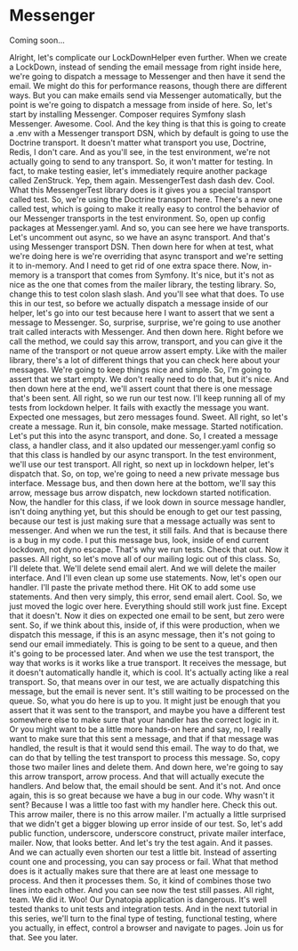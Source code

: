 # Messenger

Coming soon...

Alright, let's complicate our LockDownHelper even further. When we create a LockDown,
instead of sending the email message from right inside here, we're going to dispatch
a message to Messenger and then have it send the email. We might do this for
performance reasons, though there are different ways. But you can make emails send
via Messenger automatically, but the point is we're going to dispatch a message from
inside of here. So, let's start by installing Messenger. Composer requires Symfony
slash Messenger. Awesome. Cool. And the key thing is that this is going to create a
.env with a Messenger transport DSN, which by default is going to use the Doctrine
transport. It doesn't matter what transport you use, Doctrine, Redis, I don't care.
And as you'll see, in the test environment, we're not actually going to send to any
transport. So, it won't matter for testing. In fact, to make testing easier, let's
immediately require another package called ZenStruck. Yep, them again. MessengerTest
dash dash dev. Cool. What this MessengerTest library does is it gives you a special
transport called test. So, we're using the Doctrine transport here. There's a new one
called test, which is going to make it really easy to control the behavior of our
Messenger transports in the test environment. So, open up config packages at
Messenger.yaml. And so, you can see here we have transports. Let's uncomment out
async, so we have an async transport. And that's using Messenger transport DSN. Then
down here for when at test, what we're doing here is we're overriding that async
transport and we're setting it to in-memory. And I need to get rid of one extra space
there. Now, in-memory is a transport that comes from Symfony. It's nice, but it's not
as nice as the one that comes from the mailer library, the testing library. So,
change this to test colon slash slash. And you'll see what that does. To use this in
our test, so before we actually dispatch a message inside of our helper, let's go
into our test because here I want to assert that we sent a message to Messenger. So,
surprise, surprise, we're going to use another trait called interacts with Messenger.
And then down here. Right before we call the method, we could say this arrow,
transport, and you can give it the name of the transport or not queue arrow assert
empty. Like with the mailer library, there's a lot of different things that you can
check here about your messages. We're going to keep things nice and simple. So, I'm
going to assert that we start empty. We don't really need to do that, but it's nice.
And then down here at the end, we'll assert count that there is one message that's
been sent. All right, so we run our test now. I'll keep running all of my tests from
lockdown helper. It fails with exactly the message you want. Expected one messages,
but zero messages found. Sweet. All right, so let's create a message. Run it, bin
console, make message. Started notification. Let's put this into the async transport,
and done. So, I created a message class, a handler class, and it also updated our
messenger.yaml config so that this class is handled by our async transport. In the
test environment, we'll use our test transport. All right, so next up in lockdown
helper, let's dispatch that. So, on top, we're going to need a new private message
bus interface. Message bus, and then down here at the bottom, we'll say this arrow,
message bus arrow dispatch, new lockdown started notification. Now, the handler for
this class, if we look down in source message handler, isn't doing anything yet, but
this should be enough to get our test passing, because our test is just making sure
that a message actually was sent to messenger. And when we run the test, it still
fails. And that is because there is a bug in my code. I put this message bus, look,
inside of end current lockdown, not dyno escape. That's why we run tests. Check that
out. Now it passes. All right, so let's move all of our mailing logic out of this
class. So, I'll delete that. We'll delete send email alert. And we will delete the
mailer interface. And I'll even clean up some use statements. Now, let's open our
handler. I'll paste the private method there. Hit OK to add some use statements. And
then very simply, this error, send email alert. Cool. So, we just moved the logic
over here. Everything should still work just fine. Except that it doesn't. Now it
dies on expected one email to be sent, but zero were sent. So, if we think about
this, inside of, if this were production, when we dispatch this message, if this is
an async message, then it's not going to send our email immediately. This is going to
be sent to a queue, and then it's going to be processed later. And when we use the
test transport, the way that works is it works like a true transport. It receives the
message, but it doesn't automatically handle it, which is cool. It's actually acting
like a real transport. So, that means over in our test, we are actually dispatching
this message, but the email is never sent. It's still waiting to be processed on the
queue. So, what you do here is up to you. It might just be enough that you assert
that it was sent to the transport, and maybe you have a different test somewhere else
to make sure that your handler has the correct logic in it. Or you might want to be a
little more hands-on here and say, no, I really want to make sure that this sent a
message, and that if that message was handled, the result is that it would send this
email. The way to do that, we can do that by telling the test transport to process
this message. So, copy those two mailer lines and delete them. And down here, we're
going to say this arrow transport, arrow process. And that will actually execute the
handlers. And below that, the email should be sent. And it's not. And once again,
this is so great because we have a bug in our code. Why wasn't it sent? Because I was
a little too fast with my handler here. Check this out. This arrow mailer, there is
no this arrow mailer. I'm actually a little surprised that we didn't get a bigger
blowing up error inside of our test. So, let's add public function, underscore,
underscore construct, private mailer interface, mailer. Now, that looks better. And
let's try the test again. And it passes. And we can actually even shorten our test a
little bit. Instead of asserting count one and processing, you can say process or
fail. What that method does is it actually makes sure that there are at least one
message to process. And then it processes them. So, it kind of combines those two
lines into each other. And you can see now the test still passes. All right, team. We
did it. Woo! Our Dynatopia application is dangerous. It's well tested thanks to unit
tests and integration tests. And in the next tutorial in this series, we'll turn to
the final type of testing, functional testing, where you actually, in effect, control
a browser and navigate to pages. Join us for that. See you later.
